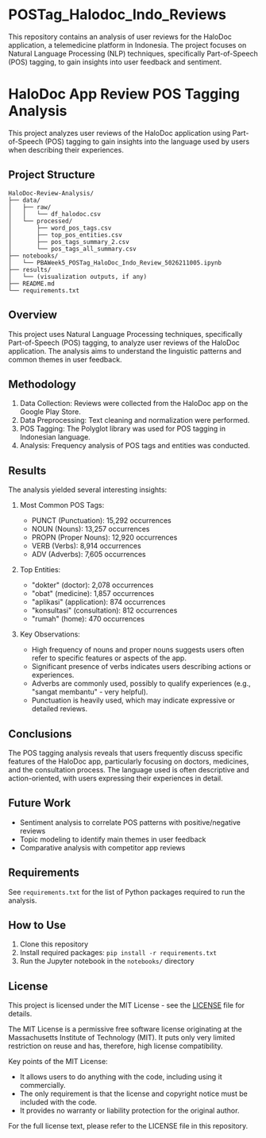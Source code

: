 # POSTag_Halodoc_Indo_Reviews
This repository contains an analysis of user reviews for the HaloDoc application, a telemedicine platform in Indonesia. The project focuses on Natural Language Processing (NLP) techniques, specifically Part-of-Speech (POS) tagging, to gain insights into user feedback and sentiment.

# HaloDoc App Review POS Tagging Analysis

This project analyzes user reviews of the HaloDoc application using Part-of-Speech (POS) tagging to gain insights into the language used by users when describing their experiences.

## Project Structure
```
HaloDoc-Review-Analysis/
├── data/
│   ├── raw/
│   │   └── df_halodoc.csv
│   └── processed/
│       ├── word_pos_tags.csv
│       ├── top_pos_entities.csv
│       ├── pos_tags_summary_2.csv
│       └── pos_tags_all_summary.csv
├── notebooks/
│   └── PBAWeek5_POSTag_HaloDoc_Indo_Review_5026211005.ipynb
├── results/
│   └── (visualization outputs, if any)
├── README.md
└── requirements.txt
```

## Overview

This project uses Natural Language Processing techniques, specifically Part-of-Speech (POS) tagging, to analyze user reviews of the HaloDoc application. The analysis aims to understand the linguistic patterns and common themes in user feedback.

## Methodology

1. Data Collection: Reviews were collected from the HaloDoc app on the Google Play Store.
2. Data Preprocessing: Text cleaning and normalization were performed.
3. POS Tagging: The Polyglot library was used for POS tagging in Indonesian language.
4. Analysis: Frequency analysis of POS tags and entities was conducted.

## Results

The analysis yielded several interesting insights:

1. Most Common POS Tags:
   - PUNCT (Punctuation): 15,292 occurrences
   - NOUN (Nouns): 13,257 occurrences
   - PROPN (Proper Nouns): 12,920 occurrences
   - VERB (Verbs): 8,914 occurrences
   - ADV (Adverbs): 7,605 occurrences

2. Top Entities:
   - "dokter" (doctor): 2,078 occurrences
   - "obat" (medicine): 1,857 occurrences
   - "aplikasi" (application): 874 occurrences
   - "konsultasi" (consultation): 812 occurrences
   - "rumah" (home): 470 occurrences

3. Key Observations:
   - High frequency of nouns and proper nouns suggests users often refer to specific features or aspects of the app.
   - Significant presence of verbs indicates users describing actions or experiences.
   - Adverbs are commonly used, possibly to qualify experiences (e.g., "sangat membantu" - very helpful).
   - Punctuation is heavily used, which may indicate expressive or detailed reviews.

## Conclusions

The POS tagging analysis reveals that users frequently discuss specific features of the HaloDoc app, particularly focusing on doctors, medicines, and the consultation process. The language used is often descriptive and action-oriented, with users expressing their experiences in detail.

## Future Work

- Sentiment analysis to correlate POS patterns with positive/negative reviews
- Topic modeling to identify main themes in user feedback
- Comparative analysis with competitor app reviews

## Requirements

See `requirements.txt` for the list of Python packages required to run the analysis.

## How to Use

1. Clone this repository
2. Install required packages: `pip install -r requirements.txt`
3. Run the Jupyter notebook in the `notebooks/` directory

## License

This project is licensed under the MIT License - see the [LICENSE](LICENSE) file for details.

The MIT License is a permissive free software license originating at the Massachusetts Institute of Technology (MIT). It puts only very limited restriction on reuse and has, therefore, high license compatibility.

Key points of the MIT License:
- It allows users to do anything with the code, including using it commercially.
- The only requirement is that the license and copyright notice must be included with the code.
- It provides no warranty or liability protection for the original author.

For the full license text, please refer to the LICENSE file in this repository.

